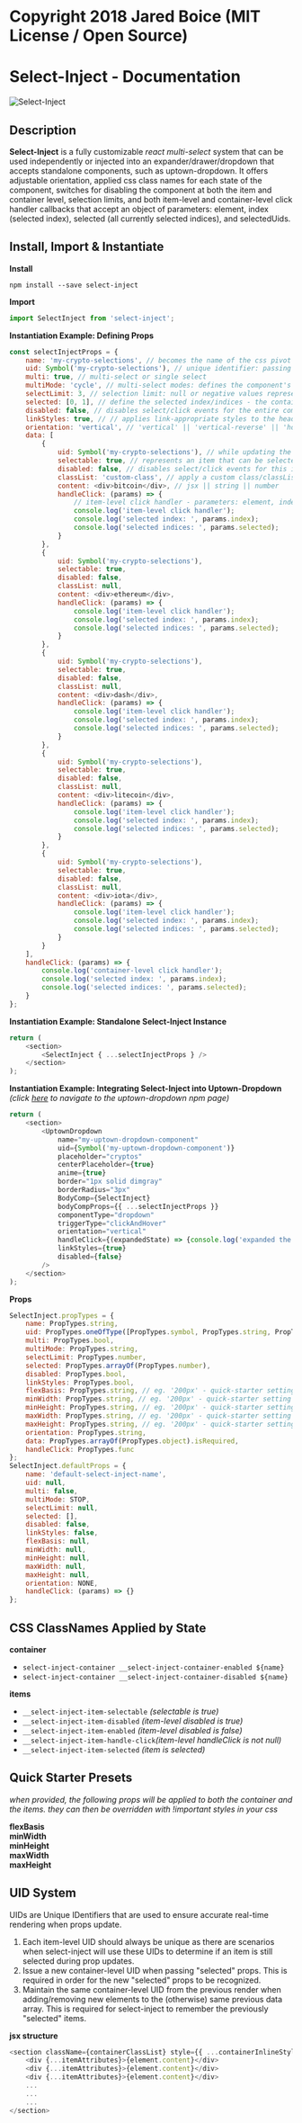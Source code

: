 # Copyright 2018 Jared Boice (MIT License / Open Source)

# Select-Inject - Documentation

![Select-Inject](screenshots/select-inject-logo.png 'select-inject')

## Description

**Select-Inject** is a fully customizable _react_ _multi-select_ system that can be used independently or injected into an expander/drawer/dropdown that accepts standalone components, such as uptown-dropdown. It offers adjustable orientation, applied css class names for each state of the component, switches for disabling the component at both the item and container level, selection limits, and both item-level and container-level click handler callbacks that accept an object of parameters: element, index (selected index), selected (all currently selected indices), and selectedUids.

## Install, Import & Instantiate

**Install**

`npm install --save select-inject`

**Import**

```javascript  
import SelectInject from 'select-inject';

```
**Instantiation Example: Defining Props**

```javascript
const selectInjectProps = {
    name: 'my-crypto-selections', // becomes the name of the css pivot class and is used in render keys
    uid: Symbol('my-crypto-selections'), // unique identifier: passing a unique id on each render ensures accurate real-time rendering when props update (more details in uid section in the full documentation)
    multi: true, // multi-select or single select
    multiMode: 'cycle', // multi-select modes: defines the component's behavior when selectLimit is reached - 'stop' || 'cycle'
    selectLimit: 3, // selection limit: null or negative values represent no limit
    selected: [0, 1], // define the selected index/indices - the container level uid must be different from the previous container level uid when passing selected props
    disabled: false, // disables select/click events for the entire component
    linkStyles: true, // // applies link-appropriate styles to the header: eg. { cursor: 'pointer', userSelect: 'none'}
    orientation: 'vertical', // 'vertical' || 'vertical-reverse' || 'horizontal' || 'horizontal-reverse' || 'none'
    data: [
        {
            uid: Symbol('my-crypto-selections'), // while updating the data array, real-time rendering can be achieved if each item-level uid is unique, and the container level uid is identical to the previous container level uid
            selectable: true, // represents an item that can be selected
            disabled: false, // disables select/click events for this item
            classList: 'custom-class', // apply a custom class/classList
            content: <div>bitcoin</div>, // jsx || string || number
            handleClick: (params) => {
                // item-level click handler - parameters: element, index, selected, selectedUids
                console.log('item-level click handler');
                console.log('selected index: ', params.index);
                console.log('selected indices: ', params.selected);
            }
        },
        {
            uid: Symbol('my-crypto-selections'),
            selectable: true,
            disabled: false,
            classList: null,
            content: <div>ethereum</div>,
            handleClick: (params) => {
                console.log('item-level click handler');
                console.log('selected index: ', params.index);
                console.log('selected indices: ', params.selected);
            }
        },
        {
            uid: Symbol('my-crypto-selections'),
            selectable: true,
            disabled: false,
            classList: null,
            content: <div>dash</div>,
            handleClick: (params) => {
                console.log('item-level click handler');
                console.log('selected index: ', params.index);
                console.log('selected indices: ', params.selected);
            }
        },
        {
            uid: Symbol('my-crypto-selections'),
            selectable: true,
            disabled: false,
            classList: null,
            content: <div>litecoin</div>,
            handleClick: (params) => {
                console.log('item-level click handler');
                console.log('selected index: ', params.index);
                console.log('selected indices: ', params.selected);
            }
        },
        {
            uid: Symbol('my-crypto-selections'),
            selectable: true,
            disabled: false,
            classList: null,
            content: <div>iota</div>,
            handleClick: (params) => {
                console.log('item-level click handler');
                console.log('selected index: ', params.index);
                console.log('selected indices: ', params.selected);
            }
        }
    ],
    handleClick: (params) => {
        console.log('container-level click handler');
        console.log('selected index: ', params.index);
        console.log('selected indices: ', params.selected);
    }
};
```

**Instantiation Example: Standalone Select-Inject Instance**

```javascript
return (
    <section>
        <SelectInject { ...selectInjectProps } />
    </section>
);
```

**Instantiation Example: Integrating Select-Inject into Uptown-Dropdown** _(click [here](https://www.npmjs.com/package/uptown-dropdown "Uptown-Dropdown") to navigate to the uptown-dropdown npm page)_

```javascript
return (
    <section>
        <UptownDropdown
            name="my-uptown-dropdown-component"
            uid={Symbol('my-uptown-dropdown-component')}
            placeholder="cryptos"
            centerPlaceholder={true}
            anime={true}
            border="1px solid dimgray"
            borderRadius="3px"
            BodyComp={SelectInject}
            bodyCompProps={{ ...selectInjectProps }}
            componentType="dropdown"
            triggerType="clickAndHover"
            orientation="vertical"
            handleClick={(expandedState) => {console.log('expanded the uptown body')}}
            linkStyles={true}
            disabled={false} 
        />
    </section>
);
```

**Props**

```javascript
SelectInject.propTypes = {
    name: PropTypes.string,
    uid: PropTypes.oneOfType([PropTypes.symbol, PropTypes.string, PropTypes.number]),
    multi: PropTypes.bool,
    multiMode: PropTypes.string,
    selectLimit: PropTypes.number,
    selected: PropTypes.arrayOf(PropTypes.number),
    disabled: PropTypes.bool,
    linkStyles: PropTypes.bool,
    flexBasis: PropTypes.string, // eg. '200px' - quick-starter setting for synchronizing the flex-basis of the container and the items
    minWidth: PropTypes.string, // eg. '200px' - quick-starter setting for synchronizing the min-width of the container and the items
    minHeight: PropTypes.string, // eg. '200px' - quick-starter setting for synchronizing the min-height of the container and the items
    maxWidth: PropTypes.string, // eg. '200px' - quick-starter setting for synchronizing the max-width of the container and the items
    maxHeight: PropTypes.string, // eg. '200px' - quick-starter setting for synchronizing the max-height of the container and the items
    orientation: PropTypes.string,
    data: PropTypes.arrayOf(PropTypes.object).isRequired,
    handleClick: PropTypes.func
};
SelectInject.defaultProps = {
    name: 'default-select-inject-name',
    uid: null,
    multi: false,
    multiMode: STOP,
    selectLimit: null,
    selected: [],
    disabled: false,
    linkStyles: false,
    flexBasis: null,
    minWidth: null,
    minHeight: null,
    maxWidth: null,
    maxHeight: null,
    orientation: NONE,
    handleClick: (params) => {}
};
```

## CSS ClassNames Applied by State

**container**

*   `select-inject-container __select-inject-container-enabled ${name}`
*   `select-inject-container __select-inject-container-disabled ${name}`

**items**

*   `__select-inject-item-selectable` _(selectable is true)_
*   `__select-inject-item-disabled` _(item-level disabled is true)_
*   `__select-inject-item-enabled` _(item-level disabled is false)_
*   `__select-inject-item-handle-click`_(item-level handleClick is not null)_
*   `__select-inject-item-selected` _(item is selected)_

## Quick Starter Presets

_when provided, the following props will be applied to both the container and the items. they can then be overridden with !important styles in your css_

**flexBasis**  
**minWidth**  
**minHeight**  
**maxWidth**  
**maxHeight**

## UID System

UIDs are Unique IDentifiers that are used to ensure accurate real-time rendering when props update.

1. Each item-level UID should always be unique as there are scenarios when select-inject will use these UIDs to determine if an item is still selected during prop updates.
2. Issue a new container-level UID when passing "selected" props. This is required in order for the new "selected" props to be recognized.
3. Maintain the same container-level UID from the previous render when adding/removing new elements to the (otherwise) same previous data array. This is required for select-inject to remember the previously "selected" items.

**jsx structure**

```javascript
<section className={containerClassList} style={{ ...containerInlineStyles }}>
    <div {...itemAttributes}>{element.content}</div>
    <div {...itemAttributes}>{element.content}</div>
    <div {...itemAttributes}>{element.content}</div>
    ...
    ...
    ...
</section>
```